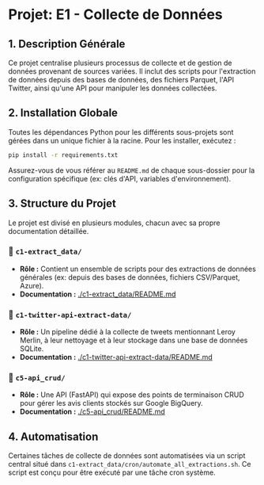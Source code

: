 # Projet: E1 - Collecte de Données

## 1. Description Générale

Ce projet centralise plusieurs processus de collecte et de gestion de données provenant de sources variées. Il inclut des scripts pour l'extraction de données depuis des bases de données, des fichiers Parquet, l'API Twitter, ainsi qu'une API pour manipuler les données collectées.

## 2. Installation Globale

Toutes les dépendances Python pour les différents sous-projets sont gérées dans un unique fichier à la racine. Pour les installer, exécutez :

```bash
pip install -r requirements.txt
```

Assurez-vous de vous référer au `README.md` de chaque sous-dossier pour la configuration spécifique (ex: clés d'API, variables d'environnement).

## 3. Structure du Projet

Le projet est divisé en plusieurs modules, chacun avec sa propre documentation détaillée.

### 📁 `c1-extract_data/`

*   **Rôle :** Contient un ensemble de scripts pour des extractions de données générales (ex: depuis des bases de données, fichiers CSV/Parquet, Azure).
*   **Documentation :** [./c1-extract_data/README.md](./c1-extract_data/README.md)

### 📁 `c1-twitter-api-extract-data/`

*   **Rôle :** Un pipeline dédié à la collecte de tweets mentionnant Leroy Merlin, à leur nettoyage et à leur stockage dans une base de données SQLite.
*   **Documentation :** [./c1-twitter-api-extract-data/README.md](./c1-twitter-api-extract-data/README.md)

### 📁 `c5-api_crud/`

*   **Rôle :** Une API (FastAPI) qui expose des points de terminaison CRUD pour gérer les avis clients stockés sur Google BigQuery.
*   **Documentation :** [./c5-api_crud/README.md](./c5-api_crud/README.md)

## 4. Automatisation

Certaines tâches de collecte de données sont automatisées via un script central situé dans `c1-extract_data/cron/automate_all_extractions.sh`. Ce script est conçu pour être exécuté par une tâche cron système.
